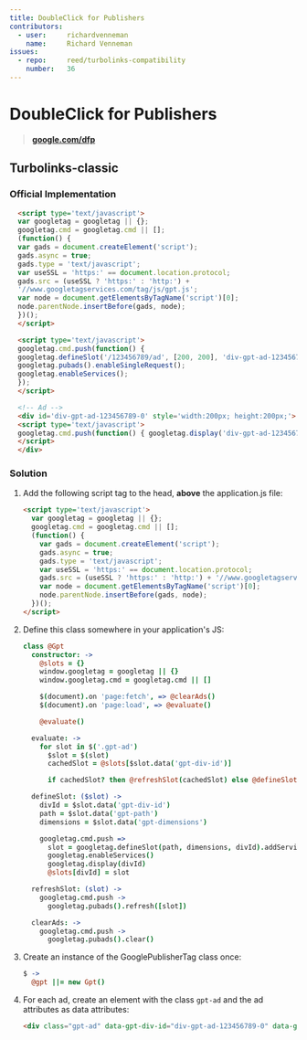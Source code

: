 ```yaml
---
title: DoubleClick for Publishers
contributors:
  - user:     richardvenneman
    name:     Richard Venneman
issues:
  - repo:     reed/turbolinks-compatibility
    number:   36
---
```


# DoubleClick for Publishers

> **[google.com/dfp](http://www.google.com/doubleclick/publishers/welcome/)**

## Turbolinks-classic

### Official Implementation

```html
  <script type='text/javascript'>
  var googletag = googletag || {};
  googletag.cmd = googletag.cmd || [];
  (function() {
  var gads = document.createElement('script');
  gads.async = true;
  gads.type = 'text/javascript';
  var useSSL = 'https:' == document.location.protocol;
  gads.src = (useSSL ? 'https:' : 'http:') +
  '//www.googletagservices.com/tag/js/gpt.js';
  var node = document.getElementsByTagName('script')[0];
  node.parentNode.insertBefore(gads, node);
  })();
  </script>

  <script type='text/javascript'>
  googletag.cmd.push(function() {
  googletag.defineSlot('/123456789/ad', [200, 200], 'div-gpt-ad-123456789-0').addService(googletag.pubads());
  googletag.pubads().enableSingleRequest();
  googletag.enableServices();
  });
  </script>
  ```

```html
  <!-- Ad -->
  <div id='div-gpt-ad-123456789-0' style='width:200px; height:200px;'>
  <script type='text/javascript'>
  googletag.cmd.push(function() { googletag.display('div-gpt-ad-123456789-0'); });
  </script>
  </div>
  ```

### Solution

1. Add the following script tag to the head, **above** the application.js file:

    ```html
    <script type='text/javascript'>
      var googletag = googletag || {};
      googletag.cmd = googletag.cmd || [];
      (function() {
        var gads = document.createElement('script');
        gads.async = true;
        gads.type = 'text/javascript';
        var useSSL = 'https:' == document.location.protocol;
        gads.src = (useSSL ? 'https:' : 'http:') + '//www.googletagservices.com/tag/js/gpt.js';
        var node = document.getElementsByTagName('script')[0];
        node.parentNode.insertBefore(gads, node);
      })();
    </script>
    ```

2. Define this class somewhere in your application's JS:

    ```coffeescript
    class @Gpt
      constructor: ->
        @slots = {}
        window.googletag = googletag || {}
        window.googletag.cmd = googletag.cmd || []

        $(document).on 'page:fetch', => @clearAds()
        $(document).on 'page:load', => @evaluate()

        @evaluate()

      evaluate: ->
        for slot in $('.gpt-ad')
          $slot = $(slot)
          cachedSlot = @slots[$slot.data('gpt-div-id')]

          if cachedSlot? then @refreshSlot(cachedSlot) else @defineSlot($slot)

      defineSlot: ($slot) ->
        divId = $slot.data('gpt-div-id')
        path = $slot.data('gpt-path')
        dimensions = $slot.data('gpt-dimensions')

        googletag.cmd.push =>
          slot = googletag.defineSlot(path, dimensions, divId).addService(googletag.pubads())
          googletag.enableServices()
          googletag.display(divId)
          @slots[divId] = slot

      refreshSlot: (slot) ->
        googletag.cmd.push ->
          googletag.pubads().refresh([slot])

      clearAds: ->
        googletag.cmd.push ->
          googletag.pubads().clear()
    ```
3. Create an instance of the GooglePublisherTag class once:

    ```coffeescript
    $ ->
      @gpt ||= new Gpt()
    ```

4. For each ad, create an element with the class `gpt-ad` and the ad attributes as data attributes:

    ```html
    <div class="gpt-ad" data-gpt-div-id="div-gpt-ad-123456789-0" data-gpt-path="/12345678/ad" data-gpt-dimensions="[200, 200]"></div>
    ```

